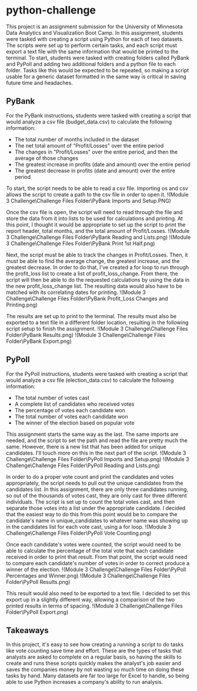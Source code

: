 # python-challenge

This project is an assignment submission for the University of Minnesota Data Analytics and Visualization Boot Camp. In this assignment, students were tasked with creating a script using Python for each of two datasets. The scripts were set up to perform certain tasks, and each script must export a text file with the same information that would be printed to the terminal. To start, students were tasked with creating folders called PyBank and PyPoll and adding two additional folders and a python file to each folder. Tasks like this would be expected to be repeated, so making a script usable for a generic dataset formatted in the same way is critical in saving future time and headaches.

## PyBank

For the PyBank instructions, students were tasked with creating a script that would analyze a csv file (budget_data.csv) to calculate the following information:
- The total number of months included in the dataset
- The net total amount of "Profit/Losses" over the entire period
- The changes in "Profit/Losses" over the entire period, and then the average of those changes
- The greatest increase in profits (date and amount) over the entire period
- The greatest decrease in profits (date and amount) over the entire period

To start, the script needs to be able to read a csv file. Importing os and csv allows the script to create a path to the csv file in order to open it.
!(Module 3 Challenge\Challenge Files Folder\PyBank Imports and Setup.PNG)

Once the csv file is open, the script will need to read through the file and store the data from it into lists to be used for calculations and printing. At this point, I thought it would be appropriate to set up the script to print the report header, total months, and the total amount of Profit/Losses.
!(Module 3 Challenge\Challenge Files Folder\PyBank Reading and Lists.png)
!(Module 3 Challenge\Challenge Files Folder\PyBank Print 1st Half.png)

Next, the script must be able to track the changes in Profit/Losses. Then, it must be able to find the average change, the greatest increase, and the greatest decrease. In order to do that, I've created a for loop to run through the profit_loss list to create a list of profit_loss_change. From there, the script will then be able to do the requested calculations by using the data in the new profit_loss_change list. The resulting data would also have to be matched with its correlating dates for printing.
!(Module 3 Challenge\Challenge Files Folder\PyBank Profit_Loss Changes and Printing.png)

The results are set up to print to the terminal. The results must also be exported to a text file in a different folder location, resulting in the following script setup to finish the assignment.
!(Module 3 Challenge\Challenge Files Folder\PyBank Results.png)
!(Module 3 Challenge\Challenge Files Folder\PyBank Export.png)

## PyPoll

For the PyPoll instructions, students were tasked with creating a script that would analyze a csv file (election_data.csv) to calculate the following information:
- The total number of votes cast
- A complete list of candidates who received votes
- The percentage of votes each candidate won
- The total number of votes each candidate won
- The winner of the election based on popular vote

This assignment starts the same way as the last. The same imports are needed, and the script to set the path and read the file are pretty much the same. However, there is a new list that has been added for unique candidates. I'll touch more on this in the next part of the script.
!(Module 3 Challenge\Challenge Files Folder\PyPoll Imports and Setup.png)
!(Module 3 Challenge\Challenge Files Folder\PyPoll Reading and Lists.png)

In order to do a proper vote count and print the candidates and votes appropriately, the script needs to pull out the unique candidates from the candidates list. In this assignment, there are only three candidates running, so out of the thousands of votes cast, they are only cast for three different individuals. The script is set up to count the total votes cast, and then separate those votes into a list under the appropriate candidate. I decided that the easiest way to do this from this point would be to compare the candidate's name in unique_candidates to whatever name was showing up in the candidates list for each vote cast, using a for loop.
!(Module 3 Challenge\Challenge Files Folder\PyPoll Vote Counting.png)

Once each candidate's votes were counted, the script would need to be able to calculate the percentage of the total vote that each candidate received in order to print that result. From that point, the script would need to compare each candidate's number of votes in order to correct produce a winner of the election.
!(Module 3 Challenge\Challenge Files Folder\PyPoll Percentages and Winner.png)
!(Module 3 Challenge\Challenge Files Folder\PyPoll Results.png)

This result would also need to be exported to a text file. I decided to set this export up in a slightly different way, allowing a comparison of the two printed results in terms of spacing.
!(Module 3 Challenge\Challenge Files Folder\PyPoll Export.png)

## Takeaways

In this project, it's easy to see how creating a running a script to do tasks like vote counting save time and effort. These are the types of tasks that analysts are asked to complete on a regular basis, so having the skills to create and runs these scripts quickly makes the analyst's job easier and saves the companies money by not wasting so much time on doing these tasks by hand. Many datasets are far too large for Excel to handle, so being able to use Python increases a company's ability to run analysis.



